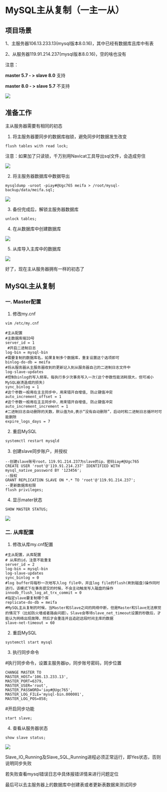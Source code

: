 # MySQL主从复制（一主一从）

## 项目场景

1、主服务器106.13.233.13(mysql版本8.0.16)，其中已经有数据库且库中有表

2、从服务器119.91.214.237(mysql版本8.0.16)，空的啥也没有

注意：

**master 5.7 - > slave 8.0** 支持

**master 8.0 - > slave 5.7** 不支持

![](img/clipboard.png)

## 准备工作

主从服务器需要有相同的初态

1. 将主服务器要同步的数据库枷锁，避免同步时数据发生改变

```mysql
flush tables with read lock;  
```

注意：如果加了只读锁，千万别用Navicat工具导出sql文件，会造成夯住

![](img/clipboard2.png)

2. 将主服务器数据库中数据导出

```mysql
mysqldump -uroot -piay#@Ugc765 meifa > /root/mysql-backup/data/meifa.sql;
```

![](img/clipboard3.png)

3. 备份完成后，解锁主服务器数据库

```mysql
unlock tables;
```

4. 在从数据库中创建数据库

![](img/clipboard4.png)

5. 从库导入主库中的数据库

![](img/clipboard5.png)

好了，现在主从服务器拥有一样的初态了

## MySQL主从复制

### 一. Master配置

1. 修改my.cnf

```sh
vim /etc/my.cnf
```

```mysql
#主从配置
#主数据库端ID号
server_id = 1           
 #开启二进制日志
log-bin = mysql-bin    
#需要复制的数据库名，如果复制多个数据库，重复设置这个选项即可
binlog-do-db = meifa     
#将从服务器从主服务器收到的更新记入到从服务器自己的二进制日志文件中
log-slave-updates                        
#控制binlog的写入频率。每执行多少次事务写入一次(这个参数性能消耗很大，但可减小MySQL崩溃造成的损失)
sync_binlog = 1                    
#这个参数一般用在主主同步中，用来错开自增值, 防止键值冲突
auto_increment_offset = 1           
#这个参数一般用在主主同步中，用来错开自增值, 防止键值冲突
auto_increment_increment = 1
#二进制日志自动删除的天数，默认值为0,表示“没有自动删除”，启动时和二进制日志循环时可能删除
expire_logs_days = 7
```



2. 重启MySQL

```sh
systemctl restart mysqld
```

3. 创建slave同步账户，并授权

```mysql
--创建slave账号root，119.91.214.237为slave的ip，密码iay#@Ugc765
CREATE USER 'root'@'119.91.214.237' IDENTIFIED WITH mysql_native_password BY '123456';
--授权
GRANT REPLICATION SLAVE ON *.* TO 'root'@'119.91.214.237';
--更新数据库权限
flush privileges;
```



4. 显示mater状态

```mysql
SHOW MASTER STATUS;
```

![](img/clipboard6.png)

### 二. 从库配置

1. 修改从库my.cnf配置

```mysql
#主从配置，从库配置
# 从库的id，注意不能重复
server_id = 2
log-bin = mysql-bin
log-slave-updates
sync_binlog = 0
#log buffer将每秒一次地写入log file中，并且log file的flush(刷到磁盘)操作同时进行。该模式下在事务提交的时候，不会主动触发写入磁盘的操作
innodb_flush_log_at_trx_commit = 0        
#指定slave要复制哪个库
replicate-do-db = meifa      
#MySQL主从复制的时候，当Master和Slave之间的网络中断，但是Master和Slave无法察觉的情况下（比如防火墙或者路由问题）。Slave会等待slave_net_timeout设置的秒数后，才能认为网络出现故障，然后才会重连并且追赶这段时间主库的数据
slave-net-timeout = 60  
```



2. 重启MySQL

```sh
systemctl start mysql
```

3. 执行同步命令

\#执行同步命令，设置主服务器ip，同步账号密码，同步位置 

```mysql
CHANGE MASTER TO 
MASTER_HOST='106.13.233.13', 
MASTER_PORT=6379, 
MASTER_USER='root', 
MASTER_PASSWORD='iay#@Ugc765', 
MASTER_LOG_FILE='mysql-bin.000001', 
MASTER_LOG_POS=858; 
```

#开启同步功能 

```mysql
start slave;
```

4. 查看从服务器状态

```mysql
show slave status;
```

![](img/clipboard7.png)

Slave_IO_Running及Slave_SQL_Running进程必须正常运行，即Yes状态，否则说明同步失败

若失败查看mysql错误日志中具体报错详情来进行问题定位

最后可以去主服务器上的数据库中创建表或者更新表数据来测试同步
